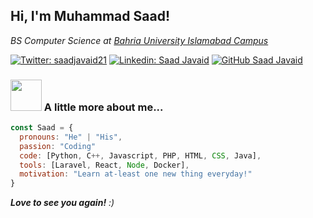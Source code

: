 <h2> Hi, I'm Muhammad Saad!</h2>
<p><em>BS Computer Science at <a href="https://www.bahria.edu.pk/">Bahria University Islamabad Campus</a>
</em></p>

[![Twitter: saadjavaid21](https://twitter.com/saadjavaid21)](https://twitter.com/saadjavaid21)
[![Linkedin: Saad Javaid](https://www.linkedin.com/in/saad-javaid-a01255200/)](https://www.linkedin.com/in/saad-javaid-a01255200/)
[![GitHub Saad Javaid](https://github.com/saadjavaid67)](https://github.com/saadjavaid67)


### <img src="https://media.giphy.com/media/VgCDAzcKvsR6OM0uWg/giphy.gif" width="50"> A little more about me...  

```javascript
const Saad = {
  pronouns: "He" | "His",
  passion: "Coding"
  code: [Python, C++, Javascript, PHP, HTML, CSS, Java],
  tools: [Laravel, React, Node, Docker],
  motivation: "Learn at-least one new thing everyday!"
}
```

<em><b>Love to see you again!</b> :)</em>

